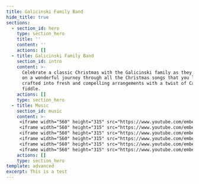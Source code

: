 ```yaml
---
title: Galicinski Family Band
hide_title: true
sections:
  - section_id: hero
    type: section_hero
    title: ''
    content: ''
    actions: []
  - title: Galicinski Family Band
    section_id: intro
    content: >-
      Celebrate a classic Christmas with the Galicinski family as they take you
      on a wonderful journey through all the Christmas songs that you love best,
      crafted into fresh and compelling arrangements with a twist of Cape Breton
      fiddle.
    actions: []
    type: section_hero
  - title: Music
    section_id: music
    content: >-
     <iframe width="560" height="315" src="https://www.youtube.com/embed/bOE2j-1u2jc" frameborder="0" allow="accelerometer; autoplay; clipboard-write; encrypted-media; gyroscope; picture-in-picture" allowfullscreen></iframe>
     <iframe width="560" height="315" src="https://www.youtube.com/embed/Kk-c23H79Ow" frameborder="0" allow="accelerometer; autoplay; clipboard-write; encrypted-media; gyroscope; picture-in-picture" allowfullscreen></iframe>
     <iframe width="560" height="315" src="https://www.youtube.com/embed/04D9q4dBCsA" frameborder="0" allow="accelerometer; autoplay; clipboard-write; encrypted-media; gyroscope; picture-in-picture" allowfullscreen></iframe>
     <iframe width="560" height="315" src="https://www.youtube.com/embed/WCR5taP-th4" frameborder="0" allow="accelerometer; autoplay; clipboard-write; encrypted-media; gyroscope; picture-in-picture" allowfullscreen></iframe>
     <iframe width="560" height="315" src="https://www.youtube.com/embed/HMRdbxYjqWA" frameborder="0" allow="accelerometer; autoplay; clipboard-write; encrypted-media; gyroscope; picture-in-picture" allowfullscreen></iframe>
     <iframe width="560" height="315" src="https://www.youtube.com/embed/Q7AkiYO4geA" frameborder="0" allow="accelerometer; autoplay; clipboard-write; encrypted-media; gyroscope; picture-in-picture" allowfullscreen></iframe>
    actions: []
    type: section_hero
template: advanced
excerpt: This is a test
---
```

